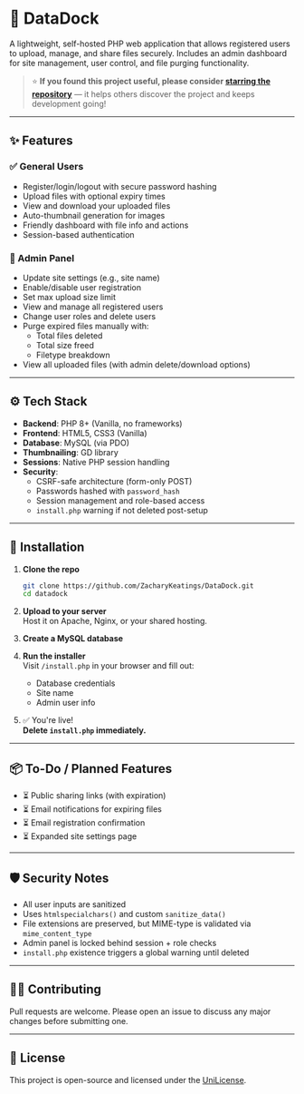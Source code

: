 # 📁 DataDock

A lightweight, self-hosted PHP web application that allows registered users to upload, manage, and share files securely. Includes an admin dashboard for site management, user control, and file purging functionality.

> ⭐ **If you found this project useful, please consider [starring the repository](https://github.com/ZacharyKeatings/DataDock)** — it helps others discover the project and keeps development going!

---

## ✨ Features

### ✅ General Users
- Register/login/logout with secure password hashing
- Upload files with optional expiry times
- View and download your uploaded files
- Auto-thumbnail generation for images
- Friendly dashboard with file info and actions
- Session-based authentication

### 👑 Admin Panel
- Update site settings (e.g., site name)
- Enable/disable user registration
- Set max upload size limit
- View and manage all registered users
- Change user roles and delete users
- Purge expired files manually with:
  - Total files deleted
  - Total size freed
  - Filetype breakdown
- View all uploaded files (with admin delete/download options)

---

## ⚙️ Tech Stack

- **Backend**: PHP 8+ (Vanilla, no frameworks)
- **Frontend**: HTML5, CSS3 (Vanilla)
- **Database**: MySQL (via PDO)
- **Thumbnailing**: GD library
- **Sessions**: Native PHP session handling
- **Security**:
  - CSRF-safe architecture (form-only POST)
  - Passwords hashed with `password_hash`
  - Session management and role-based access
  - `install.php` warning if not deleted post-setup

---

## 🚀 Installation

1. **Clone the repo**
   ```bash
   git clone https://github.com/ZacharyKeatings/DataDock.git
   cd datadock
   ```

2. **Upload to your server**  
   Host it on Apache, Nginx, or your shared hosting.

3. **Create a MySQL database**

4. **Run the installer**  
   Visit `/install.php` in your browser and fill out:
   - Database credentials
   - Site name
   - Admin user info

5. ✅ You're live!  
   **Delete `install.php` immediately.**

---

## 📦 To-Do / Planned Features

- ⏳ Public sharing links (with expiration)
- ⏳ Email notifications for expiring files
- ⏳ Email registration confirmation
- ⏳ Expanded site settings page

---

## 🛡️ Security Notes

- All user inputs are sanitized
- Uses `htmlspecialchars()` and custom `sanitize_data()`
- File extensions are preserved, but MIME-type is validated via `mime_content_type`
- Admin panel is locked behind session + role checks
- `install.php` existence triggers a global warning until deleted

---

## 🧑‍💻 Contributing

Pull requests are welcome. Please open an issue to discuss any major changes before submitting one.

---

## 📄 License

This project is open-source and licensed under the [UniLicense](LICENSE).
